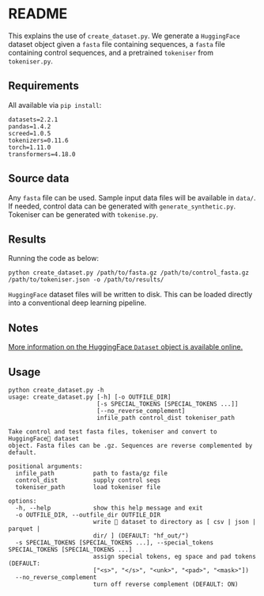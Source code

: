 # README

This explains the use of `create_dataset.py`. We generate a `HuggingFace` dataset object given a `fasta` file containing sequences, a `fasta` file containing control sequences, and a pretrained `tokeniser` from `tokeniser.py`.

## Requirements

All available via `pip install`:

```
datasets=2.2.1
pandas=1.4.2
screed=1.0.5
tokenizers=0.11.6
torch=1.11.0
transformers=4.18.0
```

## Source data

Any `fasta` file can be used. Sample input data files will be available in `data/`. If needed, control data can be generated with `generate_synthetic.py`. Tokeniser can be generated with `tokenise.py`.

## Results

Running the code as below:

```
python create_dataset.py /path/to/fasta.gz /path/to/control_fasta.gz /path/to/tokeniser.json -o /path/to/results/
```

`HuggingFace` dataset files will be written to disk. This can be loaded directly into a conventional deep learning pipeline.

## Notes

[More information on the HuggingFace `Dataset` object is available online.](https://huggingface.co/docs/datasets/package_reference/main_classes)

## Usage

```
python create_dataset.py -h
usage: create_dataset.py [-h] [-o OUTFILE_DIR]
                         [-s SPECIAL_TOKENS [SPECIAL_TOKENS ...]]
                         [--no_reverse_complement]
                         infile_path control_dist tokeniser_path

Take control and test fasta files, tokeniser and convert to HuggingFace🤗 dataset
object. Fasta files can be .gz. Sequences are reverse complemented by default.

positional arguments:
  infile_path           path to fasta/gz file
  control_dist          supply control seqs
  tokeniser_path        load tokeniser file

options:
  -h, --help            show this help message and exit
  -o OUTFILE_DIR, --outfile_dir OUTFILE_DIR
                        write 🤗 dataset to directory as [ csv | json | parquet |
                        dir/ ] (DEFAULT: "hf_out/")
  -s SPECIAL_TOKENS [SPECIAL_TOKENS ...], --special_tokens SPECIAL_TOKENS [SPECIAL_TOKENS ...]
                        assign special tokens, eg space and pad tokens (DEFAULT:
                        ["<s>", "</s>", "<unk>", "<pad>", "<mask>"])
  --no_reverse_complement
                        turn off reverse complement (DEFAULT: ON)
```
